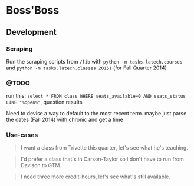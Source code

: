 # Boss'Boss



## Development

### Scraping
Run the scraping scripts from `/lib` with `python -m tasks.latech.courses` and `python -m tasks.latech.classes 20151` (for Fall Quarter 2014)


### @TODO

run this: `select * FROM class WHERE seats_available=0 AND seats_status LIKE "%open%"`, question results

Need to devise a way to default to the most recent term. maybe just parse the dates (Fall 2014) with chronic and get a time


### Use-cases

> I want a class from Trivette this quarter, let's see what he's teaching.

> I'd prefer a class that's in Carson-Taylor so I don't have to run from Davison to GTM.

> I need three more credit-hours, let's see what's still available.